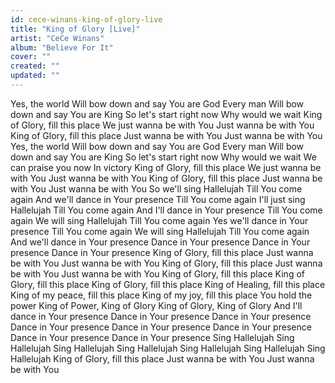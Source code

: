 ```yaml
---
id: cece-winans-king-of-glory-live
title: "King of Glory [Live]"
artist: "CeCe Winans"
album: "Believe For It"
cover: ""
created: ""
updated: ""
---
```


Yes, the world
Will bow down and say You are God
Every man
Will bow down and say You are King
So let's start right now
Why would we wait
King of Glory, fill this place
We just wanna be with You
Just wanna be with You
King of Glory, fill this place
Just wanna be with You
Just wanna be with You
Yes, the world
Will bow down and say You are God
Every man
Will bow down and say You are King
So let's start right now
Why would we wait
We can praise you now
In victory
King of Glory, fill this place
We just wanna be with You
Just wanna be with You
King of Glory, fill this place
Just wanna be with You
Just wanna be with You
So we'll sing Hallelujah
Till You come again
And we'll dance in Your presence
Till You come again
I'll just sing Hallelujah
Till You come again
And I'll dance in Your presence
Till You come again
We will sing Hallelujah
Till You come again
Yes we'll dance in Your presence
Till You come again
We will sing Hallelujah
Till You come again
And we'll dance in Your presence
Dance in Your presence
Dance in Your presence
Dance in Your presence
King of Glory, fill this place
Just wanna be with You
Just wanna be with You
King of Glory, fill this place
Just wanna be with You
Just wanna be with You
King of Glory, fill this place
King of Glory, fill this place
King of Glory, fill this place
King of Healing, fill this place
King of my peace, fill this place
King of my joy, fill this place
You hold the power
King of Power, King of Glory
King of Glory, King of Glory
And I'll dance in Your presence
Dance in Your presence
Dance in Your presence
Dance in Your presence
Dance in Your presence
Dance in Your presence
Dance in Your presence
Dance in Your presence
Sing Hallelujah
Sing Hallelujah
Sing Hallelujah
Sing Hallelujah
Sing Hallelujah
Sing Hallelujah
Sing Hallelujah
King of Glory, fill this place
Just wanna be with You
Just wanna be with You